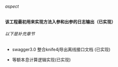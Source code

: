 ###### aspect

**该工程最初用来实现方法入参和出参的日志输出（已实现）**

###### 以下是补充章节 
+ swagger3.0 整合knife4j导出离线接口文档 (已实现)

+ 等额本息计算逻辑实现(已实现)

